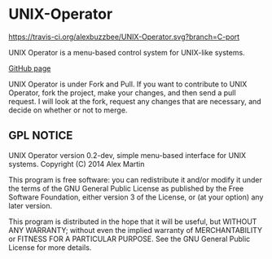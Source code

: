 UNIX-Operator
=============

https://travis-ci.org/alexbuzzbee/UNIX-Operator.svg?branch=C-port

UNIX Operator is a menu-based control system for UNIX-like systems.

[GitHub page](http://alexbuzzbee.github.io/UNIX-Operator)

UNIX Operator is under Fork and Pull. If you want to contribute to UNIX Operator, fork the project, make your changes, and then send a pull request. I will look at the fork, request any changes that are necessary, and decide on whether or not to merge.

GPL NOTICE
----------

UNIX Operator version 0.2-dev, simple menu-based interface for UNIX systems.
Copyright (C) 2014 Alex Martin

This program is free software: you can redistribute it and/or modify
it under the terms of the GNU General Public License as published by
the Free Software Foundation, either version 3 of the License, or
(at your option) any later version.

This program is distributed in the hope that it will be useful,
but WITHOUT ANY WARRANTY; without even the implied warranty of
MERCHANTABILITY or FITNESS FOR A PARTICULAR PURPOSE.  See the
GNU General Public License for more details.

